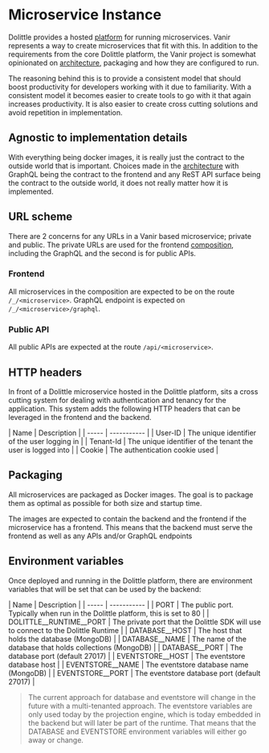 # Microservice Instance

Dolittle provides a hosted [platform](https://dolittle.io/docs/platform/) for running microservices.
Vanir represents a way to create microservices that fit with this. In addition to the requirements from
the core Dolittle platform, the Vanir project is somewhat opinionated on [architecture](./architecture.md),
packaging and how they are configured to run.

The reasoning behind this is to provide a consistent model that should boost productivity for developers
working with it due to familiarity. With a consistent model it becomes easier to create tools to go with it
that again increases productivity. It is also easier to create cross cutting solutions and avoid repetition
in implementation.

## Agnostic to implementation details

With everything being docker images, it is really just the contract to the outside world that is important.
Choices made in the [architecture](./architecture.md) with GraphQL being the contract to the frontend and
any ReST API surface being the contract to the outside world, it does not really matter how it is implemented.

## URL scheme

There are 2 concerns for any URLs in a Vanir based microservice; private and public.
The private URLs are used for the frontend [composition](./frontend/composition.md), including the
GraphQL and the second is for public APIs.

### Frontend

All microservices in the composition are expected to be on the route `/_/<microservice>`. GraphQL
endpoint is expected on `/_/<microservice>/graphql`.

### Public API

All public APIs are expected at the route `/api/<microservice>`.

## HTTP headers

In front of a Dolittle microservice hosted in the Dolittle platform, sits a cross cutting system for dealing
with authentication and tenancy for the application. This system adds the following HTTP headers that can
be leveraged in the frontend and the backend.

| Name | Description |
| ----- | ----------- |
| User-ID | The unique identifier of the user logging in |
| Tenant-Id | The unique identifier of the tenant the user is logged into |
| Cookie | The authentication cookie used |

## Packaging

All microservices are packaged as Docker images. The goal is to package them as optimal as possible for both
size and startup time.

The images are expected to contain the backend and the frontend if the microservice has a frontend.
This means that the backend must serve the frontend as well as any APIs and/or GraphQL endpoints

## Environment variables

Once deployed and running in the Dolittle platform, there are environment variables that will be set that can
be used by the backend:

| Name | Description |
| ----- | ----------- |
| PORT | The public port. Typically when run in the Dolittle platform, this is set to 80 |
| DOLITTLE__RUNTIME__PORT | The private port that the Dolittle SDK will use to connect to the Dolittle Runtime |
| DATABASE__HOST | The host that holds the database (MongoDB) |
| DATABASE__NAME | The name of the database that holds collections (MongoDB) |
| DATABASE__PORT | The database port (default 27017) |
| EVENTSTORE__HOST | The eventstore database host |
| EVENTSTORE__NAME | The eventstore database name (MongoDB) |
| EVENTSTORE__PORT | The eventstore database port (default 27017) |

> The current approach for database and eventstore will change in the future with a multi-tenanted approach.
> The eventstore variables are only used today by the projection engine, which is today embedded in the backend but will later be part of the runtime.
> That means that the DATABASE and EVENTSTORE environment variables will either go away or change.
